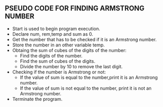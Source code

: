 ## PSEUDO CODE FOR FINDING ARMSTRONG NUMBER 

- Start is used to begin program execution.
- Declare num, rem,temp and  sum as 0.
- Get the number that has to be checked if it is an Armstrong number. 
- Store the number in an other variable temp.
- Obtaing the sum of cubes of the digits of the number: 
   - Find the digits of the number.
   - Find the sum of cubes of the digits.
   - Divide the number by 10 to remove the last digit. 
- Checking if the number is Armstrong or not: 
  - If the value of sum is equal to the number,print it is an Armstrong number.
  - If the value of sum is not equal to the number, print it is not an Armstrong number. 
- Terminate the program.   
